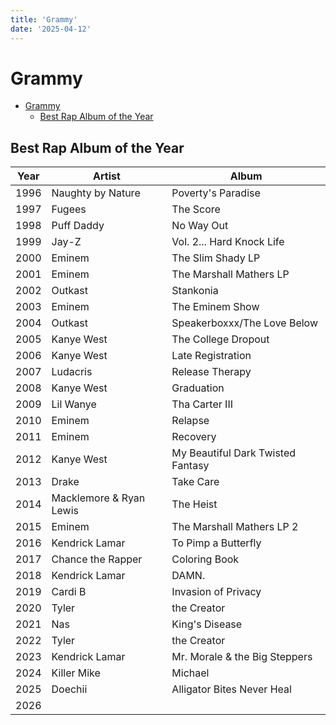 ```yaml
---
title: 'Grammy'
date: '2025-04-12'
---
```


# Grammy

- [Grammy](#grammy)
  - [Best Rap Album of the Year](#best-rap-album-of-the-year)

## Best Rap Album of the Year

| Year | Artist                  | Album                             |
| ---- | ----------------------- | --------------------------------- |
| 1996 | Naughty by Nature       | Poverty's Paradise                |
| 1997 | Fugees                  | The Score                         |
| 1998 | Puff Daddy              | No Way Out                        |
| 1999 | Jay-Z                   | Vol. 2... Hard Knock Life         |
| 2000 | Eminem                  | The Slim Shady LP                 |
| 2001 | Eminem                  | The Marshall Mathers LP           |
| 2002 | Outkast                 | Stankonia                         |
| 2003 | Eminem                  | The Eminem Show                   |
| 2004 | Outkast                 | Speakerboxxx/The Love Below       |
| 2005 | Kanye West              | The College Dropout               |
| 2006 | Kanye West              | Late Registration                 |
| 2007 | Ludacris                | Release Therapy                   |
| 2008 | Kanye West              | Graduation                        |
| 2009 | Lil Wanye               | Tha Carter III                    |
| 2010 | Eminem                  | Relapse                           |
| 2011 | Eminem                  | Recovery                          |
| 2012 | Kanye West              | My Beautiful Dark Twisted Fantasy |
| 2013 | Drake                   | Take Care                         |
| 2014 | Macklemore & Ryan Lewis | The Heist                         |
| 2015 | Eminem                  | The Marshall Mathers LP 2         |
| 2016 | Kendrick Lamar          | To Pimp a Butterfly               |
| 2017 | Chance the Rapper       | Coloring Book                     |
| 2018 | Kendrick Lamar          | DAMN.                             |
| 2019 | Cardi B                 | Invasion of Privacy               |
| 2020 | Tyler                   | the Creator                       |
| 2021 | Nas                     | King's Disease                    |
| 2022 | Tyler                   | the Creator                       |
| 2023 | Kendrick Lamar          | Mr. Morale & the Big Steppers     |
| 2024 | Killer Mike             | Michael                           |
| 2025 | Doechii                 | Alligator Bites Never Heal        |
| 2026 |                         |                                   |
